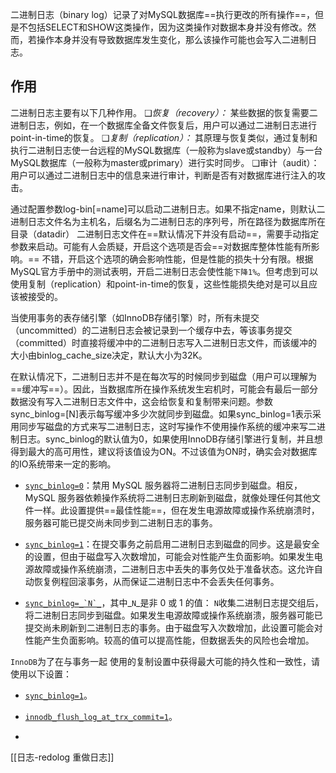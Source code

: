 二进制日志（binary log）记录了对MySQL数据库==执行更改的所有操作==，但是不包括SELECT和SHOW这类操作，因为这类操作对数据本身并没有修改。然而，若操作本身并没有导致数据库发生变化，那么该操作可能也会写入二进制日志。

## 作用

二进制日志主要有以下几种作用。
❑*恢复（recovery）：* 某些数据的恢复需要二进制日志，例如，在一个数据库全备文件恢复后，用户可以通过二进制日志进行point-in-time的恢复。
❑*复制（replication）：* 其原理与恢复类似，通过复制和执行二进制日志使一台远程的MySQL数据库（一般称为slave或standby）与一台MySQL数据库（一般称为master或primary）进行实时同步。
❑审计（audit）：用户可以通过二进制日志中的信息来进行审计，判断是否有对数据库进行注入的攻击。

通过配置参数log-bin[=name]可以启动二进制日志。如果不指定name，则默认二进制日志文件名为主机名，后缀名为二进制日志的序列号，所在路径为数据库所在目录（datadir）
二进制日志文件在==默认情况下并没有启动==，需要手动指定参数来启动。可能有人会质疑，开启这个选项是否会==对数据库整体性能有所影响。==
不错，开启这个选项的确会影响性能，但是性能的损失十分有限。根据MySQL官方手册中的测试表明，开启二进制日志会使性能`下降1%`。但考虑到可以使用复制（replication）和point-in-time的恢复，这些性能损失绝对是可以且应该被接受的。

当使用事务的表存储引擎（如InnoDB存储引擎）时，所有未提交（uncommitted）的二进制日志会被记录到一个缓存中去，等该事务提交（committed）时直接将缓冲中的二进制日志写入二进制日志文件，而该缓冲的大小由binlog_cache_size决定，默认大小为32K。

在默认情况下，二进制日志并不是在每次写的时候同步到磁盘（用户可以理解为==缓冲写==）。因此，当数据库所在操作系统发生宕机时，可能会有最后一部分数据没有写入二进制日志文件中，这会给恢复和复制带来问题。参数sync_binlog=[N]表示每写缓冲多少次就同步到磁盘。如果sync_binlog=1表示采用同步写磁盘的方式来写二进制日志，这时写操作不使用操作系统的缓冲来写二进制日志。sync_binlog的默认值为0，如果使用InnoDB存储引擎进行复制，并且想得到最大的高可用性，建议将该值设为ON。不过该值为ON时，确实会对数据库的IO系统带来一定的影响。


- [`sync_binlog=0`](https://dev.mysql.com/doc/refman/8.2/en/replication-options-binary-log.html#sysvar_sync_binlog)：禁用 MySQL 服务器将二进制日志同步到磁盘。相反，MySQL 服务器依赖操作系统将二进制日志刷新到磁盘，就像处理任何其他文件一样。此设置提供==最佳性能==，但在发生电源故障或操作系统崩溃时，服务器可能已提交尚未同步到二进制日志的事务。
    
- [`sync_binlog=1`](https://dev.mysql.com/doc/refman/8.2/en/replication-options-binary-log.html#sysvar_sync_binlog)：在提交事务之前启用二进制日志到磁盘的同步。这是最安全的设置，但由于磁盘写入次数增加，可能会对性能产生负面影响。如果发生电源故障或操作系统崩溃，二进制日志中丢失的事务仅处于准备状态。这允许自动恢复例程回滚事务，从而保证二进制日志中不会丢失任何事务。
    
- [``sync_binlog=_`N`_``](https://dev.mysql.com/doc/refman/8.2/en/replication-options-binary-log.html#sysvar_sync_binlog)，其中_`N`_是非 0 或 1 的值： `N`收集二进制日志提交组后，将二进制日志同步到磁盘。如果发生电源故障或操作系统崩溃，服务器可能已提交尚未刷新到二进制日志的事务。由于磁盘写入次数增加，此设置可能会对性能产生负面影响。较高的值可以提高性能，但数据丢失的风险也会增加。
    

`InnoDB`为了在与事务一起 使用的复制设置中获得最大可能的持久性和一致性，请使用以下设置：

- [`sync_binlog=1`](https://dev.mysql.com/doc/refman/8.2/en/replication-options-binary-log.html#sysvar_sync_binlog)。
    
- [`innodb_flush_log_at_trx_commit=1`](https://dev.mysql.com/doc/refman/8.2/en/innodb-parameters.html#sysvar_innodb_flush_log_at_trx_commit)。
- 
[[日志-redolog 重做日志]]